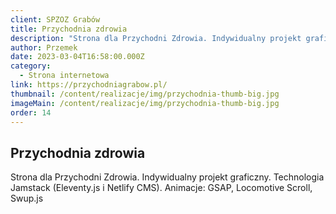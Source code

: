 ```yaml
---
client: SPZOZ Grabów
title: Przychodnia zdrowia
description: "Strona dla Przychodni Zdrowia. Indywidualny projekt graficzny. Technologia Jamstack (Eleventy.js i Netlify CMS). Animacje: GSAP, Locomotive Scroll, Swup.js"
author: Przemek
date: 2023-03-04T16:58:00.000Z
category:
  - Strona internetowa
link: https://przychodniagrabow.pl/
thumbnail: /content/realizacje/img/przychodnia-thumb-big.jpg
imageMain: /content/realizacje/img/przychodnia-thumb-big.jpg
order: 14
---
```


## Przychodnia zdrowia

Strona dla Przychodni Zdrowia. Indywidualny projekt graficzny. Technologia Jamstack (Eleventy.js i Netlify CMS). Animacje: GSAP, Locomotive Scroll, Swup.js

